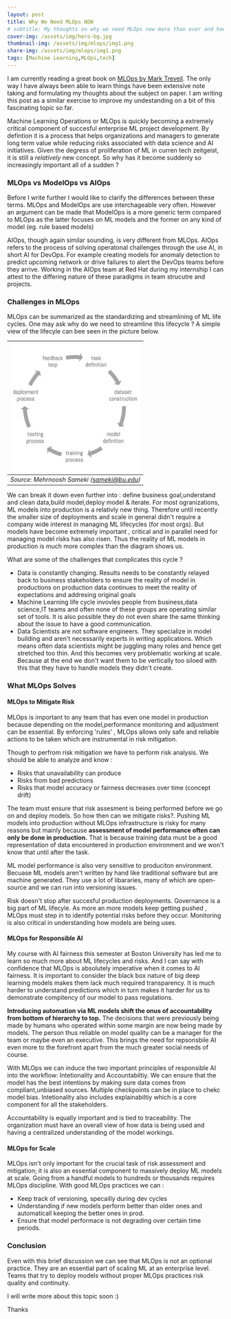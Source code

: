 ```yaml
---
layout: post
title: Why We Need MLOps NOW
# subtitle: My thoughts on why we need MLOps now more than ever and how it ties with ML lifecyle
cover-img: /assets/img/hero-bg.jpg
thumbnail-img: /assets/img/mlops/img1.png
share-img: /assets/img/mlops/img1.png
tags: [Machine Learning,MLOps,tech]
---
```

I am currently reading a great book on [MLOps by Mark Treveil](https://www.oreilly.com/library/view/introducing-mlops/9781492083283/). 
The only way I have always been able to learn things have been extensive note taking and formulating my thoughts about the subject on paper. I am writing this post as a similar exercise to improve my undestanding on a bit of this fascinating topic so far.

Machine Learning Operations or MLOps is quickly becoming a extremely critical component of succesful enterprise ML project development. By defintion it is a process that helps organizations and managers to generate long term value while reducing risks associated with data science and AI initiatives. Given the degress of proliferation of ML in curren tech zeitgeist, it is still a *relatively* new concept. So why has it become suddenly so increasingly important all of a sudden ?

### MLOps vs ModelOps vs AIOps ###
Before I write further I would like to clarify the differences between these terms. 
MLOps and ModelOps are use interchageable very often. However an argument can be made that ModelOps is a more generic term compared to MLOps as the latter focuses on ML models and the former on any kind of model (eg. rule based models)

AIOps, though again similar sounding, is very different from MLOps. AIOps refers to the process of solving operatonal challenges through the use AI, in short AI for DevOps. For example creating models for anomaly detection to predict upcoming network or drive failures to alert the DevOps teams before they arrive. Working in the AIOps team at Red Hat during my internship I can attest to the differing nature of these paradigms in team strucutre and projects.

### Challenges in MLOps ###

MLOps can be summarized as the standardizing and streamlining of ML life cycles. One may ask why do we need to streamline this lifecycle ? A simple view of the lifecyle can bee seen in the picture below.

|<img src="/assets/img/mlops/img1.png" width="300" height="300">|
| :--: |
|*Source: Mehrnoosh Sameki (sameki@bu.edu)*|

We can break it down even further into : define business goal,understand and clean data,build model,deploy model & iterate.
For most ogranizations, ML models into production is a relativly new thing. Therefore until recently the smaller size of deployments and scale in general didn't require a company wide interest in managing ML lifecycles (for most orgs). But models have become extremely important , critical and in parallel need for managing model risks has also risen. Thus the reality of ML models in production is much more complex than the diagram shows us.

What are some of the challenges that complicates this cycle ? 
- Data is constantly changing. Results needs to be constantly relayed back to business stakeholders to ensure the reality of model in productions on production data continues to meet the reality of expectations and addresing original goals
- Machine Learning life cycle invovles people from business,data science,IT teams and often none of these groups are operating similar set of tools. It is also possible they do not even share the same thinking about the issue to have a good communication.
- Data Scientists are not software engineers. They specialize in model building and aren't necessarily experts in writing applications. Which means often data scientists might be juggling many roles and hence get stretched too thin. And this becomes very problematic working  at scale. Because at the end we don't want them to be vertically too siloed with this that they have to handle models they didn't create.

### What MLOps Solves ###

#### MLOps to Mitigate Risk ####

MLOps is important to any team that has even one model in production because depending on the model,performance monitoring and adjustment can be essential. By enforcing 'rules' , MLOps allows only safe and reliable actions to be taken which are instrumental in risk mitigation. 

Though to perfrom risk mitigation we have to perform risk analysis. We should be able to analyze and know :
- Risks that unavailability can produce
- Risks from bad predictions 
- Risks that model accuracy or fairness decreases over time (concept drift)

The team must ensure that risk assesment is being performed before we go on and deploy models.
So how then can we mitigate risks?.
Pushing ML models into production without MLOps infrastructure is risky for many reasons but mainly because **assessment of  model performance often can only be done in production.** That is because training data must be a good representation of data encountered in production environment and we won't know that until after the task.


ML model performance is also very sensitive to produciton environment. Becuase ML models aren't written by hand like traditional software but are machine generated. They use a lot of libararies, many of which are open-source and we can run into versioning issues.

Risk doesn't stop after succesful production deployments. Governance is a big part of ML lifecyle. As more an more models keep getting pushed , MLOps must step in to identify potential risks before they occur. Monitoring is also critical in understanding how models are being uses.

#### MLOps for Responsible AI ####

My course with AI fairness this semester at Boston University has led me to learn so much more about ML lifecycles and risks. And I can say with confidence that MLOps is absolutely imperative when it comes to AI fairness.
It is important to consider the black box nature of big deep learning models makes them lack much required transparency. It is much harder to understand predictions which in turn makes it harder for us to demonstrate compitency of our model to pass regulations. 

**Introducing automation via ML models shift the onus of accountability from bottom of hierarchy to top.** The decisions that were previously being made by humans who operated within some margin are now being made by models. The person thus reliable on model quality can be a manager for the team or maybe even an executive. This brings the need for repsonsbile AI even more to the forefront apart from the much greater social needs of course.

With MLOps we can induce the two important principles of responsible AI into the workflow: Intetionality and Accountabiltiy.
We can ensure that the model has the best intentions by making sure data comes from compliant,unbiased sources. Multiple checkpoints can be in place to chekc model bias. Intetionality also includes explainabiltiy which is a core component for all the stakeholders.

Accountability is equally important and is tied to traceability. The organization must have an overall view of how data is being used and having a centralized understanding of the model workings.


#### MLOps for Scale ####

MLOps isn't only important for the crucial task of risk assessment and mitigation; it is also an essential component to massively deploy ML models at scale. Going from a handful models to hundreds or thousands requires MLOps discipline. With good MLOps practices we can :
- Keep track of versioning, specailly during dev cycles
- Understanding if new models perform better than older ones and automaticall keeping the better ones in prod.
- Ensure that model performace is not degrading over certain time periods.

### Conclusion ###

Even with this brief discussion we can see that MLOps is not an optional practice. They are an essential part of scaling ML at an enterprise level. Teams that try to deploy models without proper MLOps practices risk quality and continuity.

I will write more about this topic soon :) 

Thanks